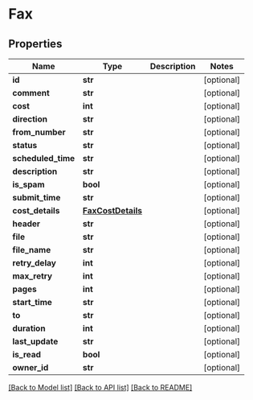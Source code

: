 # Fax

## Properties
Name | Type | Description | Notes
------------ | ------------- | ------------- | -------------
**id** | **str** |  | [optional] 
**comment** | **str** |  | [optional] 
**cost** | **int** |  | [optional] 
**direction** | **str** |  | [optional] 
**from_number** | **str** |  | [optional] 
**status** | **str** |  | [optional] 
**scheduled_time** | **str** |  | [optional] 
**description** | **str** |  | [optional] 
**is_spam** | **bool** |  | [optional] 
**submit_time** | **str** |  | [optional] 
**cost_details** | [**FaxCostDetails**](FaxCostDetails.md) |  | [optional] 
**header** | **str** |  | [optional] 
**file** | **str** |  | [optional] 
**file_name** | **str** |  | [optional] 
**retry_delay** | **int** |  | [optional] 
**max_retry** | **int** |  | [optional] 
**pages** | **int** |  | [optional] 
**start_time** | **str** |  | [optional] 
**to** | **str** |  | [optional] 
**duration** | **int** |  | [optional] 
**last_update** | **str** |  | [optional] 
**is_read** | **bool** |  | [optional] 
**owner_id** | **str** |  | [optional] 

[[Back to Model list]](../README.md#documentation-for-models) [[Back to API list]](../README.md#documentation-for-api-endpoints) [[Back to README]](../README.md)


